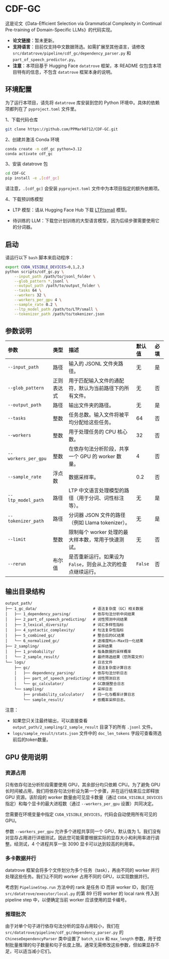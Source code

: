 # CDF-GC

这是论文《Data-Efficient Selection via Grammatical Complexity in Continual Pre-training of Domain-Specific LLMs》的代码实现。

* **论文链接**：暂未更新。
* **支持语言**：目前仅支持中文数据筛选。如需扩展至其他语言，请修改 `src/datatrove/pipeline/cdf_gc/dependency_parser.py` 和 `part_of_speech_predictor.py`。
* **注意**：本项目基于 Hugging Face `datatrove` 框架，本 README 仅包含本项目特有的信息，不包含 `datatrove` 框架本身的说明。

## 环境配置
为了运行本项目，请先将 `datatrove` 库安装到您的 Python 环境中。具体的依赖项都列在了 `pyproject.toml` 文件里。

1、下载代码仓库
```bash
git clone https://github.com/PPMark0712/CDF-GC.git
```

2、创建并激活 Conda 环境
```bash
conda create -n cdf_gc python=3.12
conda activate cdf_gc
```

3、安装 datatrove 包

```bash
cd CDF-GC
pip install -e .[cdf_gc]
```
请注意，`.[cdf_gc]` 会安装 `pyproject.toml` 文件中为本项目指定的额外依赖项。

4、下载预训练模型

- LTP 模型：请从 Hugging Face Hub 下载 [LTP/small](https://huggingface.co/LTP/small) 模型。

- 待训练的 LLM：下载您计划训练的大型语言模型，因为后续步骤需要使用它的分词器。

## 启动

请运行以下 `bash` 脚本来启动程序：

```bash
export CUDA_VISIBLE_DEVICES=0,1,2,3
python scripts/cdf_gc.py \
	--input_path /path/to/jsonl_folder \
	--glob_pattern *.jsonl \
	--output_path /path/to/output_folder \
	--tasks 64 \
	--workers 32 \
	--workers_per_gpu 4 \
	--sample_rate 0.2 \
	--ltp_model_path /path/to/LTP/small \
	--tokenizer_path /path/to/tokenizer.json
```

## 参数说明

| 参数 | 类型 | 描述 | 默认值 | 必填 |
| :--- | :--- | :--- | :--- | :--- |
| `--input_path` | 路径 | 输入的 JSONL 文件夹路径。 | 无 | 是 |
| `--glob_pattern` | 正则表达式 | 用于匹配输入文件的通配符，默认为当前路径下的所有文件。 | 无 | 否 |
| `--output_path` | 路径 | 输出文件夹的路径。 | 无 | 是 |
| `--tasks` | 整数 | 任务总数。输入文件将被平均分配给这些任务。 | 64 | 否 |
| `--workers` | 整数 | 用于处理任务的 CPU 核心数。 | 32 | 否 |
| `--workers_per_gpu` | 整数 | 在依存句法分析阶段，共享一个 GPU 的 worker 数量。 | 4 | 否 |
| `--sample_rate` | 浮点数 | 数据采样率。 | 0.2 | 否 |
| `--ltp_model_path` | 路径 | LTP 中文语言处理模型的路径（用于分词、词性标注等）。 | 无 | 是 |
| `--tokenizer_path` | 路径 | 分词器 JSON 文件的路径（例如 Llama tokenizer）。 | 无 | 是 |
| `--limit` | 整数 | 限制每个 worker 处理的最大样本数，常用于快速测试。 | 无 | 否 |
| `--rerun` | 布尔值 | 是否重新运行。如果设为 `False`，则会从上次的检查点继续运行。 | `False` | 否 |

## 输出目录结构

```
output_path/
├── 1_gc_data/                         # 语法复杂度（GC）相关数据
│   ├── 1_dependency_parsing/          # 依存句法分析中间结果
│   ├── 2_part_of_speech_predicting/   # 词性预测中间结果
│   ├── 3_lexical_diversity/           # 词汇多样性指标
│   ├── 4_syntactic_complexity/        # 句法复杂性指标
│   ├── 5_combined_gc/                 # 整合后的GC结果
│   └── 6_normalized_gc/               # 逐维度Min-Max归一化结果
├── 2_sampling/                        # 采样结果
│   ├── 1_probability/                 # 每条数据的采样概率
│   └── 2_sample_result/               # 最终筛选结果（您所需文件）
└── logs/                              # 日志文件
    ├── gc/                            # 语法复杂度计算日志
    │   ├── dependency_parsing/        # 依存句法分析日志
    │   ├── part_of_speech_predicting/ # 词性预测日志
    │   └── gc_calculator/             # GC数据整合日志
    └── sampling/                      # 采样日志
        ├── probability_calculator/    # 归一化与概率计算日志
        └── sample_result/             # 依概率采样日志。
```

注意：
- 如果您只关注最终输出，可以直接查看 `output_path/2_sampling/2_sample_result` 目录下的所有 `.jsonl` 文件。
- `logs/sample_result/stats.json` 文件中的 `doc_len_tokens` 字段可查看筛选前后的token数量。

## GPU 使用说明

### 资源占用

只有依存句法分析阶段需要使用 GPU，其余部分均只依赖 CPU。为了避免 GPU 长时间被占用，我们将依存句法分析设为第一个步骤，并在运行结束后立即释放 GPU 资源。该阶段的 worker 数量由可见显卡数量（通过 `CUDA_VISIBLE_DEVICES` 指定）和每个显卡的最大进程数（通过 `--workers_per_gpu` 设置）共同决定。

您需要在环境变量中指定 `CUDA_VISIBLE_DEVICES`，代码会自动使用所有可见的 GPU。

参数 `--workers_per_gpu` 允许多个进程共享同一个 GPU，默认值为 1。我们没有对显存占用进行详细测试，因此您可能需要根据实际的显存大小和利用率进行调整。经测试，4 个进程共享一张 3090 显卡可以达到较高的利用率。

### 多卡数据并行

datatrove 框架会将多个文件划分为多个任务（task），再由不同的 worker 并行处理这些任务。我们让不同的 worker 占用不同的 GPU，以实现数据并行。

考虑到 `PipelineStep.run` 方法中的 rank 是任务 ID 而非 worker ID，我们在 `src/datatrove/executor/local.py` 的第 89 行将 worker 的 local rank 传入到 pipeline step 中，以便确定当前 worker 应该使用的显卡编号。

### 推理批次

由于对单个句子进行依存句法分析的显存占用较小，我们在 `src/datatrove/pipeline/cdf_gc/dependency_parser.py` 的 `ChineseDependencyParser` 类中设置了 `batch_size` 和 `max_length` 参数，用于控制批量推理的句子数量和句子长度上限。通常无需修改这些参数，但如果显存不足，可以适当减小它们。
